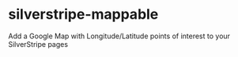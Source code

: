 # silverstripe-mappable
Add a Google Map with Longitude/Latitude points of interest to your SilverStripe pages
